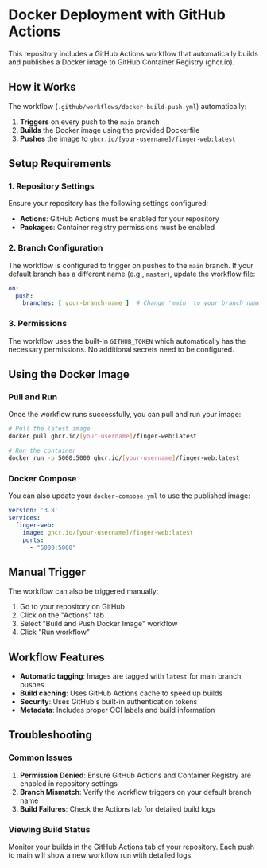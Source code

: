 # Docker Deployment with GitHub Actions

This repository includes a GitHub Actions workflow that automatically builds and publishes a Docker image to GitHub Container Registry (ghcr.io).

## How it Works

The workflow (`.github/workflows/docker-build-push.yml`) automatically:

1. **Triggers** on every push to the `main` branch
2. **Builds** the Docker image using the provided Dockerfile
3. **Pushes** the image to `ghcr.io/[your-username]/finger-web:latest`

## Setup Requirements

### 1. Repository Settings
Ensure your repository has the following settings configured:

- **Actions**: GitHub Actions must be enabled for your repository
- **Packages**: Container registry permissions must be enabled

### 2. Branch Configuration
The workflow is configured to trigger on pushes to the `main` branch. If your default branch has a different name (e.g., `master`), update the workflow file:

```yaml
on:
  push:
    branches: [ your-branch-name ]  # Change 'main' to your branch name
```

### 3. Permissions
The workflow uses the built-in `GITHUB_TOKEN` which automatically has the necessary permissions. No additional secrets need to be configured.

## Using the Docker Image

### Pull and Run
Once the workflow runs successfully, you can pull and run your image:

```bash
# Pull the latest image
docker pull ghcr.io/[your-username]/finger-web:latest

# Run the container
docker run -p 5000:5000 ghcr.io/[your-username]/finger-web:latest
```

### Docker Compose
You can also update your `docker-compose.yml` to use the published image:

```yaml
version: '3.8'
services:
  finger-web:
    image: ghcr.io/[your-username]/finger-web:latest
    ports:
      - "5000:5000"
```

## Manual Trigger

The workflow can also be triggered manually:

1. Go to your repository on GitHub
2. Click on the "Actions" tab
3. Select "Build and Push Docker Image" workflow
4. Click "Run workflow"

## Workflow Features

- **Automatic tagging**: Images are tagged with `latest` for main branch pushes
- **Build caching**: Uses GitHub Actions cache to speed up builds
- **Security**: Uses GitHub's built-in authentication tokens
- **Metadata**: Includes proper OCI labels and build information

## Troubleshooting

### Common Issues

1. **Permission Denied**: Ensure GitHub Actions and Container Registry are enabled in repository settings
2. **Branch Mismatch**: Verify the workflow triggers on your default branch name
3. **Build Failures**: Check the Actions tab for detailed build logs

### Viewing Build Status

Monitor your builds in the GitHub Actions tab of your repository. Each push to main will show a new workflow run with detailed logs.
